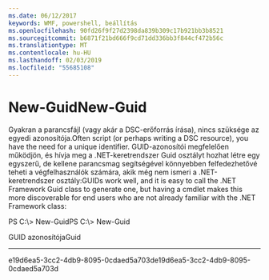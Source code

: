 ```yaml
---
ms.date: 06/12/2017
keywords: WMF, powershell, beállítás
ms.openlocfilehash: 90fd26f9f27d2398da839b309c17b921bb3b8521
ms.sourcegitcommit: b6871f21bd666f9cd71dd336bb3f844cf472b56c
ms.translationtype: MT
ms.contentlocale: hu-HU
ms.lasthandoff: 02/03/2019
ms.locfileid: "55685108"
---
```

# <a name="new-guid"></a><span data-ttu-id="f211a-102">New-Guid</span><span class="sxs-lookup"><span data-stu-id="f211a-102">New-Guid</span></span>
<span data-ttu-id="f211a-103">Gyakran a parancsfájl (vagy akár a DSC-erőforrás írása), nincs szüksége az egyedi azonosítója.</span><span class="sxs-lookup"><span data-stu-id="f211a-103">Often script (or perhaps writing a DSC resource), you have the need for a unique identifier.</span></span> <span data-ttu-id="f211a-104">GUID-azonosítói megfelelően működjön, és hívja meg a .NET-keretrendszer Guid osztályt hozhat létre egy egyszerű, de kellene parancsmag segítségével könnyebben felfedezhetővé teheti a végfelhasználók számára, akik még nem ismeri a .NET-keretrendszer osztály:</span><span class="sxs-lookup"><span data-stu-id="f211a-104">GUIDs work well, and it is easy to call the .NET Framework Guid class to generate one, but having a cmdlet makes this more discoverable for end users who are not already familiar with the .NET Framework class:</span></span>

<span data-ttu-id="f211a-105">PS C:\\&gt; New-Guid</span><span class="sxs-lookup"><span data-stu-id="f211a-105">PS C:\\&gt; New-Guid</span></span>

<span data-ttu-id="f211a-106">GUID azonosítója</span><span class="sxs-lookup"><span data-stu-id="f211a-106">Guid</span></span>

----

<span data-ttu-id="f211a-107">e19d6ea5-3cc2-4db9-8095-0cdaed5a703d</span><span class="sxs-lookup"><span data-stu-id="f211a-107">e19d6ea5-3cc2-4db9-8095-0cdaed5a703d</span></span>
